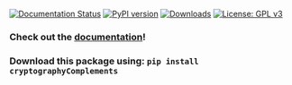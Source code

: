[![Documentation Status](https://readthedocs.org/projects/cryptographycomplements/badge/?version=latest)](https://cryptographycomplements.readthedocs.io/?badge=latest)
[![PyPI version](https://img.shields.io/pypi/v/cryptographyComplements.svg)](https://pypi.python.org/pypi/cryptographyComplements/)
[![Downloads](https://img.shields.io/pypi/dm/cryptographyComplements.svg?color=orange)](https://pypi.python.org/pypi/cryptographyComplements/)
[![License: GPL v3](https://img.shields.io/badge/License-GPLv3-orange.svg)](https://www.gnu.org/licenses/gpl-3.0)



### Check out the [documentation](https://cryptographycomplements.readthedocs.io/)!


### Download this package using: `pip install cryptographyComplements`
